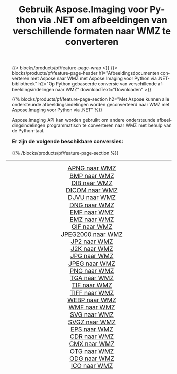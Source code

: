 ﻿---
title: Gebruik Aspose.Imaging voor Python via .NET om afbeeldingen van verschillende formaten naar WMZ te converteren 
weight: 3920
url: /nl/python-net/conversion/to/wmz/ 
lang: nl
langdirlevel: 2
locales: zh-hans,ja,it,ru,de,es,fr,nl,id,lt,pl,pt,vi,tr,ko,zh-hant,ar,hi,th,sv,cs,uk,he
description: U kunt Aspose.Imaging voor Python gebruiken via de .NET-bibliotheek om van verschillende formaten naar WMZ te converteren
---

{{< blocks/products/pf/feature-page-wrap >}}
{{< blocks/products/pf/feature-page-header h1="Afbeeldingsdocumenten converteren met Aspose naar WMZ met Aspose.Imaging voor Python via .NET-bibliotheek" h2="Op Python gebaseerde conversie van verschillende afbeeldingsindelingen naar WMZ" downloadText="Downloaden" >}}


{{% blocks/products/pf/feature-page-section  h2="Met Aspose kunnen alle ondersteunde afbeeldingsindelingen worden geconverteerd naar WMZ met Aspose.Imaging voor Python via .NET" %}}
<p align=justify>Aspose.Imaging API kan worden gebruikt om andere ondersteunde afbeeldingsindelingen programmatisch te converteren naar WMZ met behulp van de Python-taal.</p>
<h3 style="margin-top:16px;">
Er zijn de volgende beschikbare conversies:
</h3>
{{% /blocks/products/pf/feature-page-section %}}
<div class="container-fluid productfamilypage bg-gray">
    <div class="convertypes bg-gray agp-content section">
        <div class="container">
		<hr style="margin-left:-20px;"/>
		<div class="row other-converters" style="gap: 10px;font-size: 19px;text-align:center;">
		    <div class='col-md-3 other-converter remove-lp remove-rp'><a href="/imaging/nl/python-net/conversion/apng-to-wmz/" style="padding:15px;">APNG naar WMZ</a></div>
<div class='col-md-3 other-converter remove-lp remove-rp'><a href="/imaging/nl/python-net/conversion/bmp-to-wmz/" style="padding:15px;">BMP naar WMZ</a></div>
<div class='col-md-3 other-converter remove-lp remove-rp'><a href="/imaging/nl/python-net/conversion/dib-to-wmz/" style="padding:15px;">DIB naar WMZ</a></div>
<div class='col-md-3 other-converter remove-lp remove-rp'><a href="/imaging/nl/python-net/conversion/dicom-to-wmz/" style="padding:15px;">DICOM naar WMZ</a></div>
<div class='col-md-3 other-converter remove-lp remove-rp'><a href="/imaging/nl/python-net/conversion/djvu-to-wmz/" style="padding:15px;">DJVU naar WMZ</a></div>
<div class='col-md-3 other-converter remove-lp remove-rp'><a href="/imaging/nl/python-net/conversion/dng-to-wmz/" style="padding:15px;">DNG naar WMZ</a></div>
<div class='col-md-3 other-converter remove-lp remove-rp'><a href="/imaging/nl/python-net/conversion/emf-to-wmz/" style="padding:15px;">EMF naar WMZ</a></div>
<div class='col-md-3 other-converter remove-lp remove-rp'><a href="/imaging/nl/python-net/conversion/emz-to-wmz/" style="padding:15px;">EMZ naar WMZ</a></div>
<div class='col-md-3 other-converter remove-lp remove-rp'><a href="/imaging/nl/python-net/conversion/gif-to-wmz/" style="padding:15px;">GIF naar WMZ</a></div>
<div class='col-md-3 other-converter remove-lp remove-rp'><a href="/imaging/nl/python-net/conversion/jpeg2000-to-wmz/" style="padding:15px;">JPEG2000 naar WMZ</a></div>
<div class='col-md-3 other-converter remove-lp remove-rp'><a href="/imaging/nl/python-net/conversion/jp2-to-wmz/" style="padding:15px;">JP2 naar WMZ</a></div>
<div class='col-md-3 other-converter remove-lp remove-rp'><a href="/imaging/nl/python-net/conversion/j2k-to-wmz/" style="padding:15px;">J2K naar WMZ</a></div>
<div class='col-md-3 other-converter remove-lp remove-rp'><a href="/imaging/nl/python-net/conversion/jpg-to-wmz/" style="padding:15px;">JPG naar WMZ</a></div>
<div class='col-md-3 other-converter remove-lp remove-rp'><a href="/imaging/nl/python-net/conversion/jpeg-to-wmz/" style="padding:15px;">JPEG naar WMZ</a></div>
<div class='col-md-3 other-converter remove-lp remove-rp'><a href="/imaging/nl/python-net/conversion/png-to-wmz/" style="padding:15px;">PNG naar WMZ</a></div>
<div class='col-md-3 other-converter remove-lp remove-rp'><a href="/imaging/nl/python-net/conversion/tga-to-wmz/" style="padding:15px;">TGA naar WMZ</a></div>
<div class='col-md-3 other-converter remove-lp remove-rp'><a href="/imaging/nl/python-net/conversion/tif-to-wmz/" style="padding:15px;">TIF naar WMZ</a></div>
<div class='col-md-3 other-converter remove-lp remove-rp'><a href="/imaging/nl/python-net/conversion/tiff-to-wmz/" style="padding:15px;">TIFF naar WMZ</a></div>
<div class='col-md-3 other-converter remove-lp remove-rp'><a href="/imaging/nl/python-net/conversion/webp-to-wmz/" style="padding:15px;">WEBP naar WMZ</a></div>
<div class='col-md-3 other-converter remove-lp remove-rp'><a href="/imaging/nl/python-net/conversion/wmf-to-wmz/" style="padding:15px;">WMF naar WMZ</a></div>
<div class='col-md-3 other-converter remove-lp remove-rp'><a href="/imaging/nl/python-net/conversion/svg-to-wmz/" style="padding:15px;">SVG naar WMZ</a></div>
<div class='col-md-3 other-converter remove-lp remove-rp'><a href="/imaging/nl/python-net/conversion/svgz-to-wmz/" style="padding:15px;">SVGZ naar WMZ</a></div>
<div class='col-md-3 other-converter remove-lp remove-rp'><a href="/imaging/nl/python-net/conversion/eps-to-wmz/" style="padding:15px;">EPS naar WMZ</a></div>
<div class='col-md-3 other-converter remove-lp remove-rp'><a href="/imaging/nl/python-net/conversion/cdr-to-wmz/" style="padding:15px;">CDR naar WMZ</a></div>
<div class='col-md-3 other-converter remove-lp remove-rp'><a href="/imaging/nl/python-net/conversion/cmx-to-wmz/" style="padding:15px;">CMX naar WMZ</a></div>
<div class='col-md-3 other-converter remove-lp remove-rp'><a href="/imaging/nl/python-net/conversion/otg-to-wmz/" style="padding:15px;">OTG naar WMZ</a></div>
<div class='col-md-3 other-converter remove-lp remove-rp'><a href="/imaging/nl/python-net/conversion/odg-to-wmz/" style="padding:15px;">ODG naar WMZ</a></div>
<div class='col-md-3 other-converter remove-lp remove-rp'><a href="/imaging/nl/python-net/conversion/ico-to-wmz/" style="padding:15px;">ICO naar WMZ</a></div>
                </div>
        </div>
    </div>
</div>
<br/>

